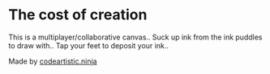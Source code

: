 The cost of creation
====================
This is a multiplayer/collaborative canvas..
Suck up ink from the ink puddles to draw with..
Tap your feet to deposit your ink..

Made by [codeartistic.ninja](http://the.codeartistic.ninja/)